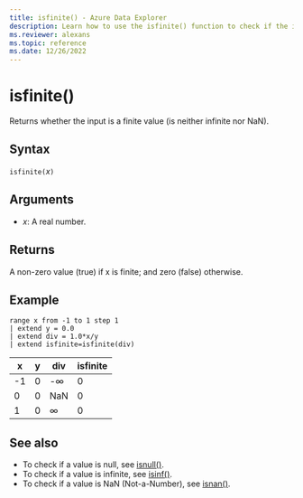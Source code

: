 ```yaml
---
title: isfinite() - Azure Data Explorer
description: Learn how to use the isfinite() function to check if the input is a finite value.
ms.reviewer: alexans
ms.topic: reference
ms.date: 12/26/2022
---
```

# isfinite()

Returns whether the input is a finite value (is neither infinite nor NaN).

## Syntax

`isfinite(`*x*`)`

## Arguments

* *x*: A real number.

## Returns

A non-zero value (true) if x is finite; and zero (false) otherwise.

## Example

```kusto
range x from -1 to 1 step 1
| extend y = 0.0
| extend div = 1.0*x/y
| extend isfinite=isfinite(div)
```

|x|y|div|isfinite|
|---|---|---|---|
|-1|0|-∞|0|
|0|0|NaN|0|
|1|0|∞|0|

## See also

* To check if a value is null, see [isnull()](isnullfunction.md).
* To check if a value is infinite, see [isinf()](isinffunction.md).
* To check if a value is NaN (Not-a-Number), see [isnan()](isnanfunction.md).
